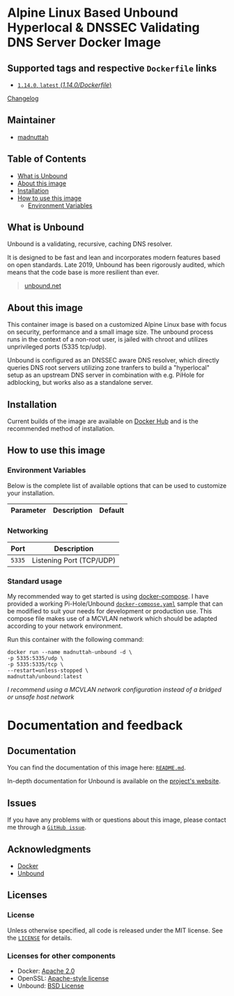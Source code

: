 # Alpine Linux Based Unbound Hyperlocal & DNSSEC Validating DNS Server Docker Image

## Supported tags and respective `Dockerfile` links

- [`1.14.0`, `latest` (*1.14.0/Dockerfile*)](Dockerfile)

[Changelog](CHANGELOG.md)

## Maintainer

- [madnuttah](https://github.com/madnuttah/)

## Table of Contents

- [What is Unbound](#What%20is%20Unbound)
- [About this image](#About%20this%20image)
- [Installation](#Installation)
- [How to use this image](#How%20to%20use%20this%20image)
  - [Environment Variables](#Environment%20Variables)
   
## What is Unbound

Unbound is a validating, recursive, caching DNS resolver. 

It is designed to be fast and lean and incorporates modern features based on open standards. 
Late 2019, Unbound has been rigorously audited, which means that the code base is more resilient than ever.

> [unbound.net](https://unbound.net/)

## About this image

This container image is based on a customized Alpine Linux base with focus on security, performance and a small image size.
The unbound process runs in the context of a non-root user, is jailed with chroot and utilizes unprivileged ports (5335 tcp/udp).

Unbound is configured as an DNSSEC aware DNS resolver, which directly queries DNS root servers utilizing zone tranfers 
to build a "hyperlocal" setup as an upstream DNS server in combination with e.g. PiHole for adblocking, but works also as a standalone server.

## Installation

Current builds of the image are available on [Docker Hub](https://hub.docker.com/r/madnuttah/unbound) and is the recommended method of installation.

## How to use this image

### Environment Variables

Below is the complete list of available options that can be used to customize your installation.

| Parameter | Description    | Default |
| --------- | -------------- | ------- |

### Networking

| Port      | Description              |
| --------- | ------------------------ |
| `5335`    | Listening Port (TCP/UDP) |

### Standard usage

My recommended way to get started is using [docker-compose](https://docs.docker.com/compose/). I have provided a working Pi-Hole/Unbound [`docker-compose.yaml`](https://github.com/madnuttah/unbound-docker/blob/main/example/docker-compose.yaml) sample that can be modified to suit your needs for development or production use. This compose file makes use of a MCVLAN network which should be adapted according to your network environment.

Run this container with the following command:

```console
docker run --name madnuttah-unbound -d \
-p 5335:5335/udp \
-p 5335:5335/tcp \
--restart=unless-stopped \
madnuttah/unbound:latest
```

*I recommend using a MCVLAN network configuration instead of a bridged or unsafe host network*

# Documentation and feedback

## Documentation

You can find the documentation of this image here: [`README.md`](https://github.com/madnuttah/unbound-docker/blob/master/README.md).

In-depth documentation for Unbound is available on the [project's website](https://unbound.net/).

## Issues

If you have any problems with or questions about this image, please contact me
through a [`GitHub issue`](https://github.com/madnuttah/unbound-docker/issues).

## Acknowledgments

- [Docker](https://www.docker.com/)
- [Unbound](https://unbound.net/)

## Licenses

### License

Unless otherwise specified, all code is released under the MIT license.
See the [`LICENSE`](https://github.com/madnuttah/unbound-docker/blob/main/LICENSE) for details.

### Licenses for other components

- Docker: [Apache 2.0](https://github.com/docker/docker/blob/master/LICENSE)
- OpenSSL: [Apache-style license](https://www.openssl.org/source/license.html)
- Unbound: [BSD License](https://unbound.nlnetlabs.nl/svn/trunk/LICENSE)
